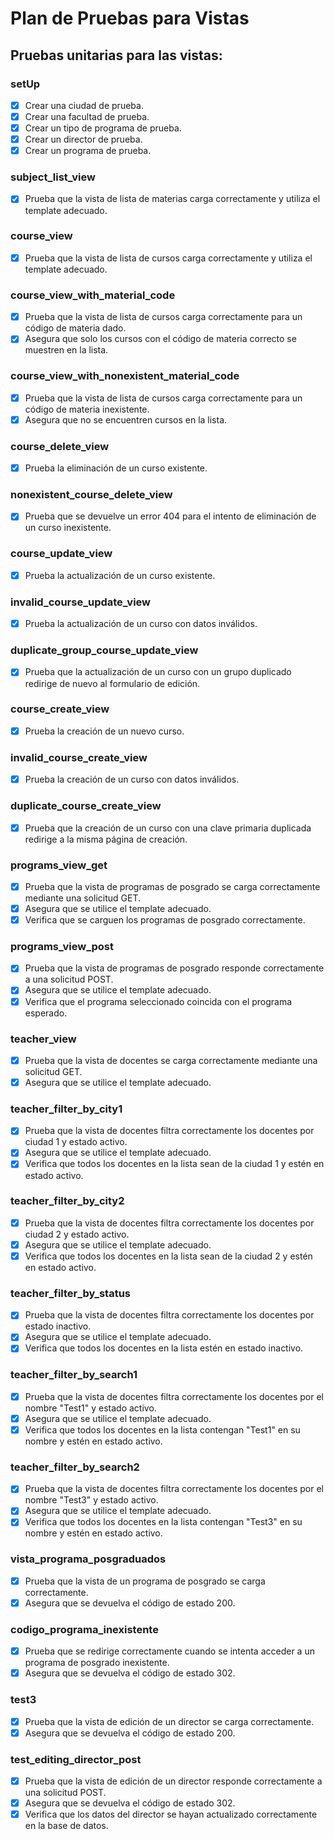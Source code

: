 # Plan de Pruebas para Vistas

## Pruebas unitarias para las vistas:

### setUp
- [x] Crear una ciudad de prueba.
- [x] Crear una facultad de prueba.
- [x] Crear un tipo de programa de prueba.
- [x] Crear un director de prueba.
- [x] Crear un programa de prueba.

### subject_list_view
- [x] Prueba que la vista de lista de materias carga correctamente y utiliza el template adecuado.

### course_view
- [x] Prueba que la vista de lista de cursos carga correctamente y utiliza el template adecuado.

### course_view_with_material_code
- [x] Prueba que la vista de lista de cursos carga correctamente para un código de materia dado.
- [x] Asegura que solo los cursos con el código de materia correcto se muestren en la lista.

### course_view_with_nonexistent_material_code
- [x] Prueba que la vista de lista de cursos carga correctamente para un código de materia inexistente.
- [x] Asegura que no se encuentren cursos en la lista.

### course_delete_view
- [x] Prueba la eliminación de un curso existente.

### nonexistent_course_delete_view
- [x] Prueba que se devuelve un error 404 para el intento de eliminación de un curso inexistente.

### course_update_view
- [x] Prueba la actualización de un curso existente.

### invalid_course_update_view
- [x] Prueba la actualización de un curso con datos inválidos.

### duplicate_group_course_update_view
- [x] Prueba que la actualización de un curso con un grupo duplicado redirige de nuevo al formulario de edición.

### course_create_view
- [x] Prueba la creación de un nuevo curso.

### invalid_course_create_view
- [x] Prueba la creación de un curso con datos inválidos.

### duplicate_course_create_view
- [x] Prueba que la creación de un curso con una clave primaria duplicada redirige a la misma página de creación.

### programs_view_get
- [x] Prueba que la vista de programas de posgrado se carga correctamente mediante una solicitud GET.
- [x] Asegura que se utilice el template adecuado.
- [x] Verifica que se carguen los programas de posgrado correctamente.

### programs_view_post
- [x] Prueba que la vista de programas de posgrado responde correctamente a una solicitud POST.
- [x] Asegura que se utilice el template adecuado.
- [x] Verifica que el programa seleccionado coincida con el programa esperado.

### teacher_view
- [x] Prueba que la vista de docentes se carga correctamente mediante una solicitud GET.
- [x] Asegura que se utilice el template adecuado.

### teacher_filter_by_city1
- [x] Prueba que la vista de docentes filtra correctamente los docentes por ciudad 1 y estado activo.
- [x] Asegura que se utilice el template adecuado.
- [x] Verifica que todos los docentes en la lista sean de la ciudad 1 y estén en estado activo.

### teacher_filter_by_city2
- [x] Prueba que la vista de docentes filtra correctamente los docentes por ciudad 2 y estado activo.
- [x] Asegura que se utilice el template adecuado.
- [x] Verifica que todos los docentes en la lista sean de la ciudad 2 y estén en estado activo.

### teacher_filter_by_status
- [x] Prueba que la vista de docentes filtra correctamente los docentes por estado inactivo.
- [x] Asegura que se utilice el template adecuado.
- [x] Verifica que todos los docentes en la lista estén en estado inactivo.

### teacher_filter_by_search1
- [x] Prueba que la vista de docentes filtra correctamente los docentes por el nombre "Test1" y estado activo.
- [x] Asegura que se utilice el template adecuado.
- [x] Verifica que todos los docentes en la lista contengan "Test1" en su nombre y estén en estado activo.

### teacher_filter_by_search2
- [x] Prueba que la vista de docentes filtra correctamente los docentes por el nombre "Test3" y estado activo.
- [x] Asegura que se utilice el template adecuado.
- [x] Verifica que todos los docentes en la lista contengan "Test3" en su nombre y estén en estado activo.

### vista_programa_posgraduados
- [x] Prueba que la vista de un programa de posgrado se carga correctamente.
- [x] Asegura que se devuelva el código de estado 200.

### codigo_programa_inexistente
- [x] Prueba que se redirige correctamente cuando se intenta acceder a un programa de posgrado inexistente.
- [x] Asegura que se devuelva el código de estado 302.

### test3
- [x] Prueba que la vista de edición de un director se carga correctamente.
- [x] Asegura que se devuelva el código de estado 200.

### test_editing_director_post
- [x] Prueba que la vista de edición de un director responde correctamente a una solicitud POST.
- [x] Asegura que se devuelva el código de estado 302.
- [x] Verifica que los datos del director se hayan actualizado correctamente en la base de datos.